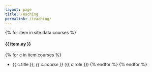 ```yaml
---
layout: page
title: Teaching 
permalink: /teaching/
---
```


{% for item in site.data.courses %} 
#### {{ item.ay }}
{% for c in item.courses %} 
* {{ c.title }}, *{{ c.course }}* ({{ c.role }}) 
{% endfor %} 
{% endfor %} 

